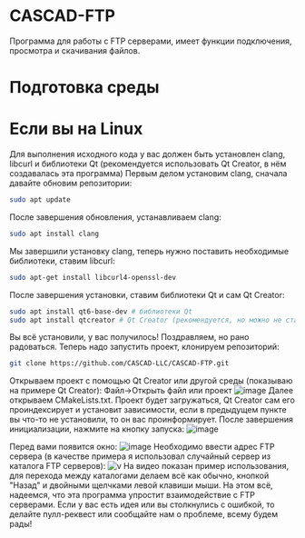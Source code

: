 # CASCAD-FTP
Программа для работы с FTP серверами, имеет функции подключения, просмотра и скачивания файлов.
# Подготовка среды

# Если вы на Linux
Для выполнения исходного кода у вас должен быть установлен clang, libcurl и библиотеки Qt (рекомендуется использовать Qt Creator, в нём создавалась эта программа)
Первым делом установим clang, сначала давайте обновим репозитории:
```bash
sudo apt update
```
После завершения обновления, устанавливаем clang:
```bash
sudo apt install clang
```
Мы завершили установку clang, теперь нужно поставить необходимые библиотеки, ставим libcurl:
```bash
sudo apt-get install libcurl4-openssl-dev
```
После завершения установки, ставим библиотеки Qt и сам Qt Creator:
```bash
sudo apt install qt6-base-dev # библиотеки Qt
sudo apt install qtcreator # Qt Creator (рекомендуется, но можно не ставить)
```
Вы всё установили, у вас получилось! Поздравляем, но рано радоваться. Теперь надо запустить проект, клонируем репозиторий:
```bash
git clone https://github.com/CASCAD-LLC/CASCAD-FTP.git
```
Открываем проект с помощью Qt Creator или другой среды (показываю на примере Qt Creator):
Файл->Открыть файл или проект
![image](https://github.com/user-attachments/assets/7f14b4da-cc52-4cd6-95da-18e5b464455d)
Далее открываем CMakeLists.txt. Проект будет загружаться, Qt Creator сам его проиндексирует и установит зависимости, если в предыдущем пункте вы что-то не установили, то он вас проинформирует.
После завершения инициализации, нажмите на кнопку запуска: ![image](https://github.com/user-attachments/assets/c6afab17-25b7-45e3-8fce-68a0f3aa8b22)

Перед вами появится окно: 
![image](https://github.com/user-attachments/assets/d11a03b1-cf3d-473c-a63f-5b5e7c1dbcb9)
Необходимо ввести адрес FTP сервера (в качестве примера я использовал случайный сервер из каталога FTP серверов):
![v](https://github.com/user-attachments/assets/47a385be-21e2-4e68-bc8b-8ae6ab55d520)
На видео показан пример использования, для перехода между каталогами делаем всё как обычно, кнопкой "Назад" и двойными щелчками левой клавиши мыши.
На этом всё, надеемся, что эта программа упростит взаимодействие с FTP серверами. Если у вас есть идея или вы столкнулись с ошибкой, то делайте пулл-реквест или сообщайте нам о проблеме, всему будем рады!








